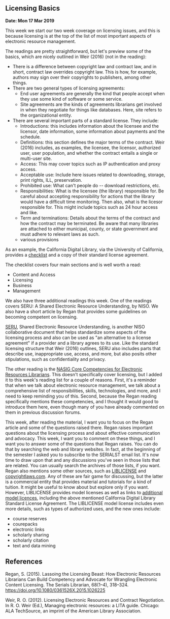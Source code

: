 ## Licensing Basics
**Date: Mon 17 Mar 2019**

This week we start our two week coverage on licensing issues, and this
is because licensing is at the top of the list of most important aspects
of electronic resource management. 

The readings are pretty straightforward, but let's preview some of the basics,
which are nicely outlined in Weir (2016) (not in the reading):

- There is a difference between copyright law and contract law, and in short,
  contract law overrides copyright law. This is how, for example, authors may
  sign over their copyrights to publishers, among other things.
- There are two general types of licensing agreements:
    - End user agreements are generally the kind that people accept when they
      use some kind of software or some service. 
    - Site agreements are the kinds of agreements librarians get involved in
      when they negotiate for things like databases. Here, site refers to the
      organizational entity.
- There are several important parts of a standard license. They include:
    - Introductions: this includes information about the licensee and the
      licensor, date information, some information about payments and the
      schedule.
    - Definitions: this section defines the major terms of the contract. Weir
      (2016) includes, as examples, the licensee, the licensor, authorized
      user, user population, and whether the contract entails a single or
      multi-user site.
    - Access: This may cover topics such as IP authentication and proxy access.
    - Acceptable use: Include here issues related to downloading, storage,
      print rights, ILL, preservation.
    - Prohibited use: What can't people do -- download restrictions, etc.
    - Responsibilities: What is the licensee (the library) responsible for. Be
      careful about accepting responsibility for actions that the library would
      have a difficult time monitoring. Then also, what is the licesor
      responsible for. This might include topics such as 24 hour access and
      like.
    - Term and terminations: Details about the terms of the contract and how
      the contract may be terminated. Be aware that many libraries are attached
      to either municipal, county, or state government and must adhere to
      relevant laws as such.
    - various provisions

As an example, the California Digital Library, via the University of
California, provides a [checklist][1] and a copy of their standard license
agreement.

[1]:https://cdlib.org/resources/vendors/license-agreement-checklist/

The checklist covers four main sections and is well worth a read:

- Content and Access
- Licensing
- Business
- Management


We also have three additional readings this week. One of the readings covers
SERU: A Shared Electronic Resource Understanding, by NISO. We also have a short
article by Regan that provides some guidelines on becoming competent on
licensing.

[SERU][2], Shared Electronic Resource Understanding, is another NISO
collaborative document that helps standardize some aspects of the licensing
process and also can be used as "an alternative to a license agreement" if
a provider and a library agrees to its use. Like the standard licensing
structure that Weir (2016) outlines, SERU also includes parts that describe
use, inappropriate use, access, and more, but also posits other stipulations,
such as confidentiality and privacy.

[2]:https://groups.niso.org/apps/group_public/download.php/8593/RP-7-2012_SERU.pdf

The other reading is the [NASIG Core Competencies for Electronic Resources
Librarians][3]. This doesn't specifically cover licensing, but I added it to
this week's reading list for a couple of reasons. First, it's a reminder that
when we talk about electronic resource management, we talk about
a comprehensive list of responsibilities, skills, technologies, and more, and
I need to keep reminding you of this. Second, because the Regan reading
specifically mentions these competencies, and I thought it would good to
introduce them here, even though many of you have already commented on them in
previous discussion forums.

[3]:https://www.nasig.org/Core-Competencies

This week, after reading the material, I want you to focus on the Regan article
and some of the questions raised there. Regan raises important questions about
the licensing process and about effective communication and advocacy. This
week, I want you to comment on these things, and I want you to answer some of
the questions that Regan raises. You can do that by searching the web and
library websites. In fact, at the beginning of the semester I asked you to
subscribe to the SERIALST email list. It's now time to draw upon that and any
discussions you've seen in those lists that are related. You can usually search
the archives of those lists, if you want. Regan also mentions some other
sources, such as [LIBLICENSE][4] and [copyrightlaws.com][5]. Any of these are
fair game for discussing, but the latter is a commercial entity that provides
material and tutorials for a kind of tuition. It might be useful to know about
but explore only if you want. However, LIBLICENSE provides model licenses as
well as links to [additional model licences][6], including the above mentioned
California Digital Library Standard License Agreement. The LIBLICENSE model
license includes even more details, such as types of authorized uses, and the
new ones include:

- course reserves
- courepacks
- electronic links
- scholarly sharing
- scholarly citation
- text and data mining

[4]:http://liblicense.crl.edu/
[5]:https://www.copyrightlaws.com/
[6]:http://liblicense.crl.edu/licensing-information/model-license/

## References

Regan, S. (2015). Lassoing the Licensing Beast: How Electronic Resources
Librarians Can Build Competency and Advocate for Wrangling Electronic Content
Licensing. The Serials Librarian, 68(1–4), 318–324.
https://doi.org/10.1080/0361526X.2015.1026225

Weir, R. O. (2012). Licensing Electronic Resources and Contract Negotiation. In
R. O. Weir (Ed.), Managing electronic resources: a LITA guide. Chicago: ALA
TechSource, an imprint of the American Library Association.
